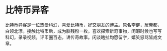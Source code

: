 # 

# 比特币异客

比特币异客是一位热爱科幻，喜爱比特币，好交朋友的博主。原名李健，居帝都，白领北漂。接触比特币后，成为脑残粉一枚。喜欢探索新奇事物，闲暇时候也写写科幻，录录视频。评币圈百态，讲传奇故事。闲谈瞎扯均愿留字，嬉笑怒骂皆成文章。 

